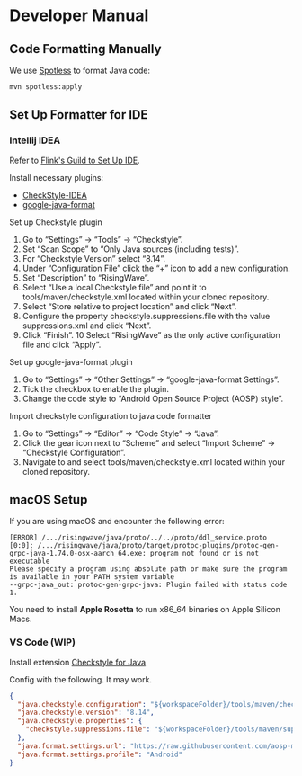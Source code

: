 # Developer Manual

## Code Formatting Manually

We use [Spotless](https://github.com/diffplug/spotless/tree/main/plugin-maven) to format Java code:

```bash
mvn spotless:apply
```

## Set Up Formatter for IDE

### Intellij IDEA

Refer to [Flink's Guild to Set Up IDE](https://nightlies.apache.org/flink/flink-docs-master/docs/flinkdev/ide_setup/).

Install necessary plugins:
- [CheckStyle-IDEA](https://plugins.jetbrains.com/plugin/1065-checkstyle-idea)
- [google-java-format](https://plugins.jetbrains.com/plugin/8527-google-java-format)

Set up Checkstyle plugin
1. Go to “Settings” → “Tools” → “Checkstyle”.
2. Set “Scan Scope” to “Only Java sources (including tests)”.
3. For “Checkstyle Version” select “8.14”.
4. Under “Configuration File” click the “+” icon to add a new configuration.
5. Set “Description” to “RisingWave”.
6. Select “Use a local Checkstyle file” and point it to tools/maven/checkstyle.xml located within your cloned repository.
7. Select “Store relative to project location” and click “Next”.
8. Configure the property checkstyle.suppressions.file with the value suppressions.xml and click “Next”.
9. Click “Finish”.
10 Select “RisingWave” as the only active configuration file and click “Apply”.

Set up google-java-format plugin
1. Go to “Settings” → “Other Settings” → “google-java-format Settings”.
2. Tick the checkbox to enable the plugin.
3. Change the code style to “Android Open Source Project (AOSP) style”.

Import checkstyle configuration to java code formatter
1. Go to “Settings” → “Editor” → “Code Style” → “Java”.
2. Click the gear icon next to “Scheme” and select “Import Scheme” → “Checkstyle Configuration”.
3. Navigate to and select tools/maven/checkstyle.xml located within your cloned repository.


## macOS Setup

If you are using macOS and encounter the following error:

```
[ERROR] /.../risingwave/java/proto/../../proto/ddl_service.proto [0:0]: /.../risingwave/java/proto/target/protoc-plugins/protoc-gen-grpc-java-1.74.0-osx-aarch_64.exe: program not found or is not executable
Please specify a program using absolute path or make sure the program is available in your PATH system variable
--grpc-java_out: protoc-gen-grpc-java: Plugin failed with status code 1.
```

You need to install **Apple Rosetta** to run x86_64 binaries on Apple Silicon Macs.

### VS Code (WIP)

Install extension [Checkstyle for Java](https://marketplace.visualstudio.com/items?itemName=shengchen.vscode-checkstyle)

Config with the following. It may work.
```json
{
  "java.checkstyle.configuration": "${workspaceFolder}/tools/maven/checkstyle.xml",
  "java.checkstyle.version": "8.14",
  "java.checkstyle.properties": {
    "checkstyle.suppressions.file": "${workspaceFolder}/tools/maven/suppressions.xml"
  },
  "java.format.settings.url": "https://raw.githubusercontent.com/aosp-mirror/platform_development/master/ide/eclipse/android-formatting.xml",
  "java.format.settings.profile": "Android"
}
```
